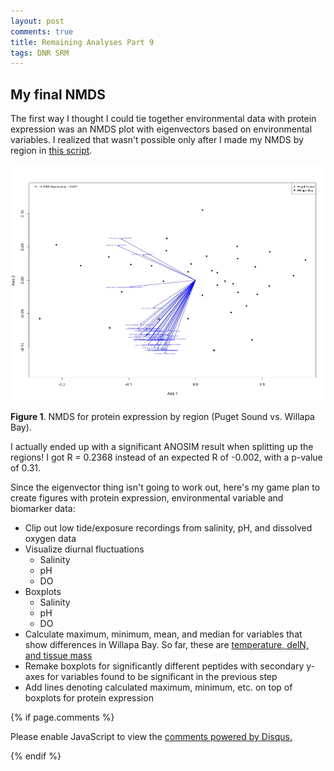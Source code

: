 ```yaml
---
layout: post
comments: true
title: Remaining Analyses Part 9
tags: DNR SRM
---
```


## My final NMDS

The first way I thought I could tie together environmental data with protein expression was an NMDS plot with eigenvectors based on environmental variables. I realized that wasn't possible only after I made my NMDS by region in [this script](https://github.com/RobertsLab/project-oyster-oa/blob/master/analyses/DNR_SRM_20170902/2017-10-10-Troubleshooting/2017-11-05-Integrated-Dataset/2017-11-05-NMDS-ANOSIM-for-Cluster-Analysis.R).

![NMDS](https://raw.githubusercontent.com/RobertsLab/project-oyster-oa/master/analyses/DNR_SRM_20170902/2017-10-10-Troubleshooting/2017-11-05-Integrated-Dataset/2017-11-28-NMDS-Analysis-Averaged-by-Region.jpeg)

**Figure 1**. NMDS for protein expression by region (Puget Sound vs. Willapa Bay).

I actually ended up with a significant ANOSIM result when splitting up the regions! I got R = 0.2368 instead of an expected R of -0.002, with a p-value of 0.31.

Since the eigenvector thing isn't going to work out, here's my game plan to create figures with protein expression, environmental variable and biomarker data:

- Clip out low tide/exposure recordings from salinity, pH, and dissolved oxygen data
- Visualize diurnal fluctuations
  - Salinity
  - pH
  - DO
- Boxplots
  - Salinity
  - pH
  - DO
- Calculate maximum, minimum, mean, and median for variables that show differences in Willapa Bay. So far, these are [temperature, delN, and tissue mass](https://yaaminiv.github.io/Remaining-Analyses-Part8/)
- Remake boxplots for significantly different peptides with secondary y-axes for variables found to be significant in the previous step
- Add lines denoting calculated maximum, minimum, etc. on top of boxplots for protein expression

{% if page.comments %}

<div id="disqus_thread"></div>
<script>

/**
*  RECOMMENDED CONFIGURATION VARIABLES: EDIT AND UNCOMMENT THE SECTION BELOW TO INSERT DYNAMIC VALUES FROM YOUR PLATFORM OR CMS.
*  LEARN WHY DEFINING THESE VARIABLES IS IMPORTANT: https://disqus.com/admin/universalcode/#configuration-variables*/
/*
var disqus_config = function () {
this.page.url = PAGE_URL;  // Replace PAGE_URL with your page's canonical URL variable
this.page.identifier = PAGE_IDENTIFIER; // Replace PAGE_IDENTIFIER with your page's unique identifier variable
};
*/
(function() { // DON'T EDIT BELOW THIS LINE
var d = document, s = d.createElement('script');
s.src = 'https://the-responsible-grad-student.disqus.com/embed.js';
s.setAttribute('data-timestamp', +new Date());
(d.head || d.body).appendChild(s);
})();
</script>
<noscript>Please enable JavaScript to view the <a href="https://disqus.com/?ref_noscript">comments powered by Disqus.</a></noscript>

{% endif %}

<script id="dsq-count-scr" src="//the-responsible-grad-student.disqus.com/count.js" async></script>
